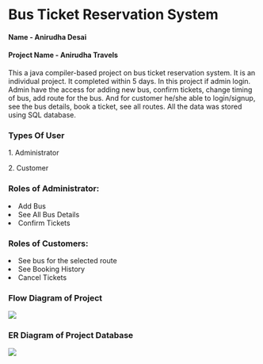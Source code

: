<h1>Bus Ticket Reservation System</h1>

<h4>Name - Anirudha Desai</h4>
<h4>Project Name - Anirudha Travels</h4>

<p>This a java compiler-based project on bus ticket reservation system. It is an individual project. It completed within 5 days.
In this project if admin login. Admin have the access for adding new bus, confirm tickets, change timing of bus,
add route for the bus. And for customer he/she able to login/signup, see the bus details, book a ticket, see all routes.
All the data was stored using SQL database.</p>

<h3>Types Of User</h3>
<p>1. Administrator</p>
<p>2. Customer</p>

<h3> Roles of Administrator:</h3>
<li> Add Bus </li>
<li> See All Bus Details </li>
<li> Confirm Tickets </li>

<h3> Roles of Customers:</h3>
<li> See bus for the selected route </li>
<li> See Booking History </li>
<li> Cancel Tickets </li>

<h3>Flow Diagram of Project</h3>
<img src = https://user-images.githubusercontent.com/107480356/208321176-ed86effe-25ea-4be1-b2c8-408afd273149.jpg />

<h3>ER Diagram of Project Database</h3>

<img src = https://user-images.githubusercontent.com/107480356/208589469-c15b96cd-4d86-406f-a082-02e80fd014e2.jpg />
